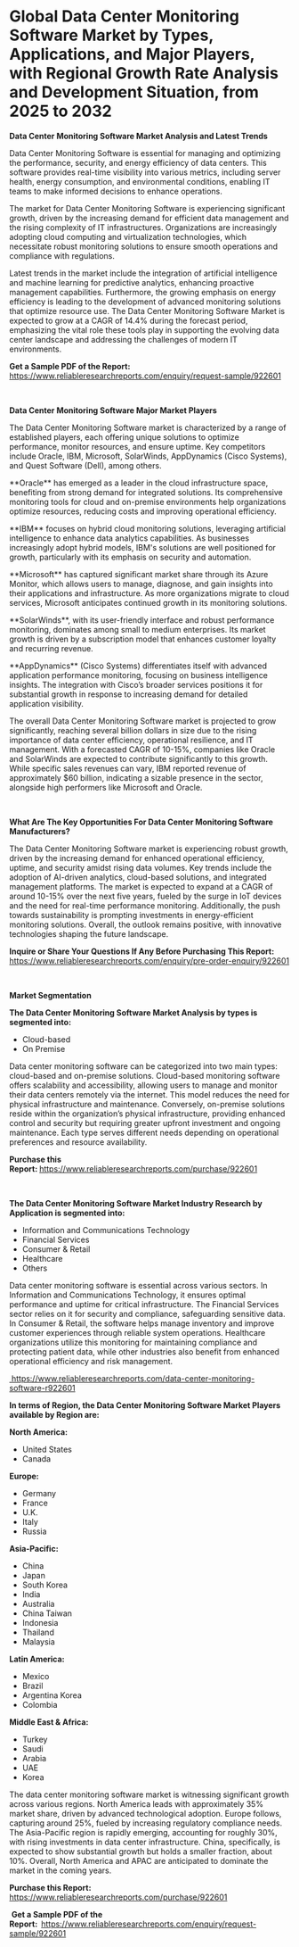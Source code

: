 <p><h1>Global Data Center Monitoring Software Market by Types, Applications, and Major Players, with Regional Growth Rate Analysis and Development Situation, from 2025 to 2032</h1></p><p><strong>Data Center Monitoring Software Market Analysis and Latest Trends</strong></p>
<p><p>Data Center Monitoring Software is essential for managing and optimizing the performance, security, and energy efficiency of data centers. This software provides real-time visibility into various metrics, including server health, energy consumption, and environmental conditions, enabling IT teams to make informed decisions to enhance operations. </p><p>The market for Data Center Monitoring Software is experiencing significant growth, driven by the increasing demand for efficient data management and the rising complexity of IT infrastructures. Organizations are increasingly adopting cloud computing and virtualization technologies, which necessitate robust monitoring solutions to ensure smooth operations and compliance with regulations. </p><p>Latest trends in the market include the integration of artificial intelligence and machine learning for predictive analytics, enhancing proactive management capabilities. Furthermore, the growing emphasis on energy efficiency is leading to the development of advanced monitoring solutions that optimize resource use. The Data Center Monitoring Software Market is expected to grow at a CAGR of 14.4% during the forecast period, emphasizing the vital role these tools play in supporting the evolving data center landscape and addressing the challenges of modern IT environments.</p></p>
<p><strong>Get a Sample PDF of the Report:&nbsp;</strong> <a href="https://www.reliableresearchreports.com/enquiry/request-sample/922601?utm_campaign=2740&utm_medium=2&utm_source=Github&utm_content=ia&utm_term=18042025&utm_id=data-center-monitoring-software">https://www.reliableresearchreports.com/enquiry/request-sample/922601</a></p>
<p>&nbsp;</p>
<p><strong>Data Center Monitoring Software Major Market Players</strong></p>
<p><p>The Data Center Monitoring Software market is characterized by a range of established players, each offering unique solutions to optimize performance, monitor resources, and ensure uptime. Key competitors include Oracle, IBM, Microsoft, SolarWinds, AppDynamics (Cisco Systems), and Quest Software (Dell), among others.</p><p>**Oracle** has emerged as a leader in the cloud infrastructure space, benefiting from strong demand for integrated solutions. Its comprehensive monitoring tools for cloud and on-premise environments help organizations optimize resources, reducing costs and improving operational efficiency.</p><p>**IBM** focuses on hybrid cloud monitoring solutions, leveraging artificial intelligence to enhance data analytics capabilities. As businesses increasingly adopt hybrid models, IBM's solutions are well positioned for growth, particularly with its emphasis on security and automation.</p><p>**Microsoft** has captured significant market share through its Azure Monitor, which allows users to manage, diagnose, and gain insights into their applications and infrastructure. As more organizations migrate to cloud services, Microsoft anticipates continued growth in its monitoring solutions.</p><p>**SolarWinds**, with its user-friendly interface and robust performance monitoring, dominates among small to medium enterprises. Its market growth is driven by a subscription model that enhances customer loyalty and recurring revenue.</p><p>**AppDynamics** (Cisco Systems) differentiates itself with advanced application performance monitoring, focusing on business intelligence insights. The integration with Cisco’s broader services positions it for substantial growth in response to increasing demand for detailed application visibility.</p><p>The overall Data Center Monitoring Software market is projected to grow significantly, reaching several billion dollars in size due to the rising importance of data center efficiency, operational resilience, and IT management. With a forecasted CAGR of 10-15%, companies like Oracle and SolarWinds are expected to contribute significantly to this growth. While specific sales revenues can vary, IBM reported revenue of approximately $60 billion, indicating a sizable presence in the sector, alongside high performers like Microsoft and Oracle.</p></p>
<p>&nbsp;</p>
<p><strong>What Are The Key Opportunities For Data Center Monitoring Software Manufacturers?</strong></p>
<p><p>The Data Center Monitoring Software market is experiencing robust growth, driven by the increasing demand for enhanced operational efficiency, uptime, and security amidst rising data volumes. Key trends include the adoption of AI-driven analytics, cloud-based solutions, and integrated management platforms. The market is expected to expand at a CAGR of around 10-15% over the next five years, fueled by the surge in IoT devices and the need for real-time performance monitoring. Additionally, the push towards sustainability is prompting investments in energy-efficient monitoring solutions. Overall, the outlook remains positive, with innovative technologies shaping the future landscape.</p></p>
<p><strong>Inquire or Share Your Questions If Any Before Purchasing This Report:</strong> <a href="https://www.reliableresearchreports.com/enquiry/pre-order-enquiry/922601?utm_campaign=2740&utm_medium=2&utm_source=Github&utm_content=ia&utm_term=18042025&utm_id=data-center-monitoring-software">https://www.reliableresearchreports.com/enquiry/pre-order-enquiry/922601</a></p>
<p>&nbsp;</p>
<p><strong>Market Segmentation</strong></p>
<p><strong>The Data Center Monitoring Software Market Analysis by types is segmented into:</strong></p>
<p><ul><li>Cloud-based</li><li>On Premise</li></ul></p>
<p><p>Data center monitoring software can be categorized into two main types: cloud-based and on-premise solutions. Cloud-based monitoring software offers scalability and accessibility, allowing users to manage and monitor their data centers remotely via the internet. This model reduces the need for physical infrastructure and maintenance. Conversely, on-premise solutions reside within the organization’s physical infrastructure, providing enhanced control and security but requiring greater upfront investment and ongoing maintenance. Each type serves different needs depending on operational preferences and resource availability.</p></p>
<p><strong>Purchase this Report:&nbsp;</strong><a href="https://www.reliableresearchreports.com/purchase/922601?utm_campaign=2740&utm_medium=2&utm_source=Github&utm_content=ia&utm_term=18042025&utm_id=data-center-monitoring-software">https://www.reliableresearchreports.com/purchase/922601</a></p>
<p>&nbsp;</p>
<p><strong>The Data Center Monitoring Software Market Industry Research by Application is segmented into:</strong></p>
<p><ul><li>Information and Communications Technology</li><li>Financial Services</li><li>Consumer & Retail</li><li>Healthcare</li><li>Others</li></ul></p>
<p><p>Data center monitoring software is essential across various sectors. In Information and Communications Technology, it ensures optimal performance and uptime for critical infrastructure. The Financial Services sector relies on it for security and compliance, safeguarding sensitive data. In Consumer & Retail, the software helps manage inventory and improve customer experiences through reliable system operations. Healthcare organizations utilize this monitoring for maintaining compliance and protecting patient data, while other industries also benefit from enhanced operational efficiency and risk management.</p></p>
<p><a href="https://www.reliableresearchreports.com/data-center-monitoring-software-r922601?utm_campaign=2740&utm_medium=2&utm_source=Github&utm_content=ia&utm_term=18042025&utm_id=data-center-monitoring-software">&nbsp;https://www.reliableresearchreports.com/data-center-monitoring-software-r922601</a></p>
<p><strong>In terms of Region, the Data Center Monitoring Software Market Players available by Region are:</strong></p>
<p>
    <p> <strong> North America: </strong>
        <ul>
            <li>United States</li>
            <li>Canada</li>
        </ul>
        </p> 
    <p> <strong> Europe: </strong>
        <ul>
            <li>Germany</li>
            <li>France</li>
            <li>U.K.</li>
            <li>Italy</li>
            <li>Russia</li>
        </ul>
        </p> 
    <p> <strong> Asia-Pacific: </strong>
        <ul>
            <li>China</li>
            <li>Japan</li>
            <li>South Korea</li>
            <li>India</li>
            <li>Australia</li>
            <li>China Taiwan</li>
            <li>Indonesia</li>
            <li>Thailand</li>
            <li>Malaysia</li>
        </ul>
        </p> 
    <p> <strong> Latin America: </strong>
        <ul>
            <li>Mexico</li>
            <li>Brazil</li>
            <li>Argentina Korea</li>
            <li>Colombia</li>
        </ul>
        </p> 
    <p> <strong> Middle East & Africa: </strong>
        <ul>
            <li>Turkey</li>
            <li>Saudi</li>
            <li>Arabia</li>
            <li>UAE</li>
            <li>Korea</li>
        </ul>
    </p>
    </p>
<p><p>The data center monitoring software market is witnessing significant growth across various regions. North America leads with approximately 35% market share, driven by advanced technological adoption. Europe follows, capturing around 25%, fueled by increasing regulatory compliance needs. The Asia-Pacific region is rapidly emerging, accounting for roughly 30%, with rising investments in data center infrastructure. China, specifically, is expected to show substantial growth but holds a smaller fraction, about 10%. Overall, North America and APAC are anticipated to dominate the market in the coming years.</p></p>
<p><strong>Purchase this Report: </strong><a href="https://www.reliableresearchreports.com/purchase/922601?utm_campaign=2740&utm_medium=2&utm_source=Github&utm_content=ia&utm_term=18042025&utm_id=data-center-monitoring-software">https://www.reliableresearchreports.com/purchase/922601</a></p>
<p>&nbsp;<strong>Get a Sample PDF of the Report:&nbsp;&nbsp;</strong><a href="https://www.reliableresearchreports.com/enquiry/request-sample/922601?utm_campaign=2740&utm_medium=2&utm_source=Github&utm_content=ia&utm_term=18042025&utm_id=data-center-monitoring-software">https://www.reliableresearchreports.com/enquiry/request-sample/922601</a></p>
<p><strong></strong></p>
<p><p></p><p></p><p></p></p>
